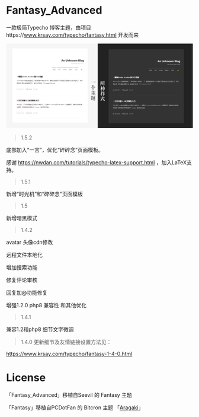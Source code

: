 # Fantasy_Advanced
一款极简Typecho 博客主题，由项目https://www.krsay.com/typecho/fantasy.html 开发而来

![screenshot](screenshot.jpg)

>1.5.2

底部加入“一言”，优化“碎碎念”页面模板。

感谢 https://nwdan.com/tutorials/typecho-latex-support.html ，加入LaTeX支持。

>1.5.1

新增“时光机”和“碎碎念”页面模板

>1.5

新增暗黑模式

>1.4.2

avatar 头像cdn修改

远程文件本地化

增加搜索功能

修复评论审核

回复加@功能修复

增强1.2.0 php8 兼容性 和其他优化

>1.4.1

兼容1.2和php8 
细节文字微调

>1.4.0 更新细节及友情链接设置方法见：

https://www.krsay.com/typecho/fantasy-1-4-0.html

# License

「Fantasy_Advanced」移植自Seevil 的 Fantasy 主题

「Fantasy」移植自PCDotFan 的 Bitcron 主题 「[Aragaki](https://github.com/pcdotfan/Aragaki)」
